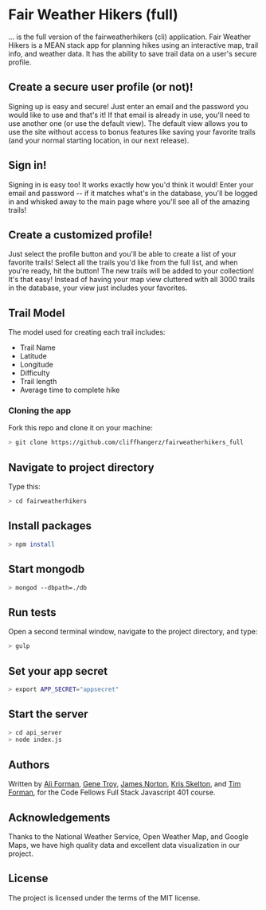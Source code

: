 # Fair Weather Hikers (full)
... is the full version of the fairweatherhikers (cli) application. Fair Weather Hikers is a MEAN stack app for planning hikes using an interactive map, trail info, and weather data. It has the ability to save trail data on a user's secure profile.

## Create a secure user profile (or not)!
Signing up is easy and secure! Just enter an  email and the password you
would like to use and that's it!  If that email is already in use, you'll
need to use another one (or use the default view). The default view allows you to use the site without access to bonus features like saving your favorite trails (and your normal starting location, in our next release).

## Sign in!
Signing in is easy too! It works exactly how you'd think it would!  Enter your email
and password -- if it matches what's in the database, you'll be logged in and whisked away to the main page where you'll see all of the amazing trails!

## Create a customized profile!
Just select the profile button and you'll be able to create a list of your favorite trails! Select all the trails you'd like from the full list, and when you're ready, hit the button! The new trails will be added to your collection! It's that easy! Instead of having your map view cluttered with all 3000 trails in the database, your view just includes your favorites.

## Trail Model
The model used for creating each trail includes:

* Trail Name
* Latitude
* Longitude
* Difficulty
* Trail length
* Average time to complete hike

### Cloning the app
Fork this repo and clone it on your machine:
```bash
> git clone https://github.com/cliffhangerz/fairweatherhikers_full
```

## Navigate to project directory
Type this:
```bash
> cd fairweatherhikers
```

## Install packages
```bash
> npm install
```

## Start mongodb
```bash
> mongod --dbpath=./db
```

## Run tests
Open a second terminal window, navigate to the project directory, and type:
```bash
> gulp
```

## Set your app secret
```bash
> export APP_SECRET="appsecret"
```

## Start the server
```bash
> cd api_server
> node index.js
```

## Authors

Written by
[Ali Forman](https://github.com/AlegriaForman),
[Gene Troy](https://github.com/energene),
[James Norton](https://github.com/jimmynono),
[Kris Skelton](https://github.com/kmskelton), and
[Tim Forman](https://github.com/T4Man), for the Code Fellows Full Stack Javascript 401 course.


## Acknowledgements
Thanks to the National Weather Service, Open Weather Map, and Google Maps, we have high quality data and excellent data visualization in our project.

## License

The project is licensed under the terms of the MIT license.
